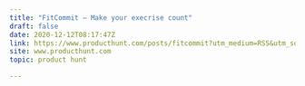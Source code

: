 ```yaml
---
title: "FitCommit — Make your execrise count"
draft: false
date: 2020-12-12T08:17:47Z
link: https://www.producthunt.com/posts/fitcommit?utm_medium=RSS&utm_source=hune
site: www.producthunt.com
topic: product hunt  

---
```

